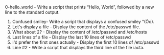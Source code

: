 0-hello_world - Write a script that prints “Hello, World”, followed by a new line to the standard output.
1. Confused smiley- Write a script that displays a confused smiley "(Ôo).
2. Let's display a file - Display the content of the /etc/passwd file.
3. What about 2? - Display the content of /etc/passwd and /etc/hosts
4. Last lines of a file - Display the last 10 lines of /etc/passwd
5. I'd prefer the first ones actually - Display the first 10 lines of /etc/passwd
6. Line #2 - Write a script that displays the third line of the file iacta.
